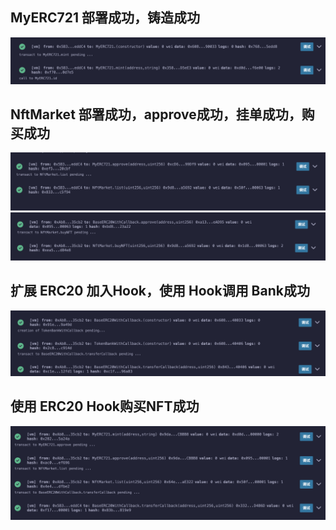 ## MyERC721 部署成功，铸造成功
![](../W2D1/运行截图1.png)

## NftMarket 部署成功，approve成功，挂单成功，购买成功
![](../W2D1/运行截图2.png)
![](../W2D1/运行截图3.png)

## 扩展 ERC20 加入Hook，使用 Hook调用 Bank成功
![](../W2D1/运行截图4.png)

## 使用 ERC20 Hook购买NFT成功
![](../W2D1/运行截图5.png)